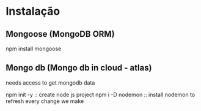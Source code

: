 # Instalação

## Mongoose (MongoDB ORM)
npm install mongoose

## Mongo db (Mongo db in cloud - atlas)
needs access to get mongodb data



npm init -y :: create node js project
npm i -D nodemon :: install nodemon to refresh every change we make
